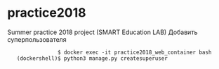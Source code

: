 # practice2018
Summer practice 2018 project (SMART Education LAB)
Добавить суперпользователя
```
                $ docker exec -it practice2018_web_container bash
   (dockershell)$ python3 manage.py createsuperuser
```
